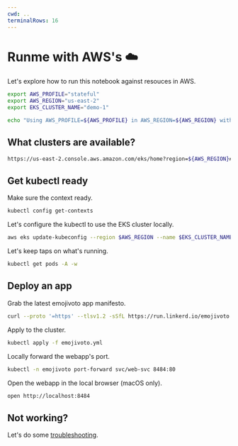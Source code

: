 ```yaml
---
cwd: ..
terminalRows: 16
---
```


# Runme with AWS's ☁️

Let's explore how to run this notebook against resouces in AWS.

```sh {"id":"01J9Q32Q4K4XPYM40XC25Y6W7J","terminalRows":"3"}
export AWS_PROFILE="stateful"
export AWS_REGION="us-east-2"
export EKS_CLUSTER_NAME="demo-1"

echo "Using AWS_PROFILE=${AWS_PROFILE} in AWS_REGION=${AWS_REGION} with EKS_CLUSTER_NAME=${EKS_CLUSTER_NAME}."
```

## What clusters are available?

```sh {"id":"01J9Q37MDM79AJ8X5C21PK1PE6"}
https://us-east-2.console.aws.amazon.com/eks/home?region=${AWS_REGION}#/clusters
```

## Get kubectl ready

Make sure the context ready.

```sh {"id":"01J9PRZTPPNDPMJ36G0CVBME5N"}
kubectl config get-contexts
```

Let's configure the kubectl to use the EKS cluster locally.

```sh {"id":"01J9PR8FEPN6YZGPNQV1WRJYZA","terminalRows":"3"}
aws eks update-kubeconfig --region $AWS_REGION --name $EKS_CLUSTER_NAME --profile $AWS_PROFILE
```

Let's keep taps on what's running.

```sh {"background":"true","id":"01J9Q3DKG5F1TSS2W4HHYZX5RH"}
kubectl get pods -A -w
```

## Deploy an app

Grab the latest emojivoto app manifesto.

```sh {"id":"01J9Q3RAQR516RZJ3DNF0N0346","name":"","terminalRows":"3"}
curl --proto '=https' --tlsv1.2 -sSfL https://run.linkerd.io/emojivoto.yml > emojivoto.yml
```

Apply to the cluster.

```sh {"id":"01J9Q3SAK0X0V8914NTC9BQCMN"}
kubectl apply -f emojivoto.yml
```

Locally forward the webapp's port.

```sh {"background":"true","id":"01J9Q3XK2YDBJVBQ7XXW8R00HJ","terminalRows":"4"}
kubectl -n emojivoto port-forward svc/web-svc 8484:80
```

Open the webapp in the local browser (macOS only).

```sh {"id":"01J9Q3ZQD10E9JCWJZYSDT31RX","terminalRows":"3"}
open http://localhost:8484
```

## Not working?

Let's do some [troubleshooting](2_troubleshooting.md).
